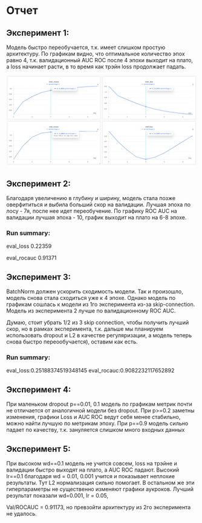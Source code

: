 # Отчет
## Эксперимент 1: 
Модель быстро переобучается, т.к. имеет слишком простую архитектуру.
По графикам видно, что оптимальное количество эпох равно 4, т.к. валидационный AUC ROC после 
4 эпохи выходит на плато, а loss начинает расти, в то время как трэйн loss продолжает падать.

![experiment 1](https://github.com/stainlao/2025_hw_dl/blob/master/exp_1.bmp)

## Эксперимент 2: 
Благодаря увеличению в глубину и ширину, модель стала позже оверфититься и выбила больший скор на валидации. 
Лучшая эпоха по лосу - 7я, после нее идет переобучение. 
По графику ROC AUC на валидации лучшая эпоха - 10, график выходит на плато на 6-8 эпохе.

### Run summary:
eval_loss 0.22359

eval_rocauc 0.91371

## Эксперимент 3: 
BatchNorm должен ускорить сходимость модели. Так и произошло, модель снова стала сходиться уже к 4 эпохе.
Однако модель по графикам сошлась к модели из 1го эксперимента из-за skip-connection. 
Модель из эксперимента 2 лучше по валидационному ROC AUC.

Думаю, стоит убрать 1/2 из 3 skip connection, чтобы получить лучший скор, но в рамках эксперимента, 
т.к. дальше мы планируем использовать dropout и L2 в качестве регуляризации, а модель теперь снова быстро переообучается),
оставим как есть.

### Run summary:
eval_loss:0.25188374519348145
eval_rocauc:0.9082232117652892

## Эксперимент 4: 
При маленьком dropout p==0.01, 0.1 модель по графикам метрик почти не отличается от аналогичной модели без dropout. 
При p>=0.2 заметны изменения, графики Loss и AUC ROC ведут себя менее стабильно, можно найти лучшую по метрикам эпоху. 
При p==0.9 модель сильно падает по качеству, т.к. зануляется слишком много входных данных


## Эксперимент 5: 
При высоком wd==0.1 модель не учится совсем, loss на трэйне и валидации быстро выходят на плато, а AUC ROC падают.
Высокий lr==0.1 благодаря wd = 0.01, 0.001 учится и показывает неплохие результаты. Тут L2 нормализация сильно помогает.
В остальном же эти гиперпараметры не существенно изменяют графики аукроков.
Лучший результат показали wd=0.001, lr = 0.05, 

Val/ROCAUC = 0.91173, но превзойти архитектуру из 2го эксперимента не удалось.
